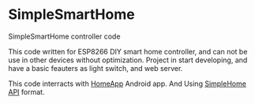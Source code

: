 # SimpleSmartHome
SimpleSmartHome controller code

This code written for ESP8266 DIY smart home controller, and can not be use in other devices without optimization.
Project in start developing, and have a basic feauters as light switch, and web server.

This code interracts with [HomeApp](https://github.com/Domi04151309/HomeApp) Android app. And Using [SimpleHome API](https://github.com/Domi04151309/HomeApp/wiki/SimpleHome-API) format.
